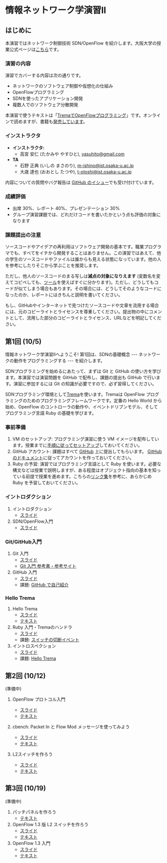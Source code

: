 # 情報ネットワーク学演習II

## はじめに

本演習ではネットワーク制御技術 SDN/OpenFlow を紹介します。大阪大学の授業公式ページは[こちら](http://www.ane.cmc.osaka-u.ac.jp/~hasegawa/mdwiki/mdwiki.html#!lectures/ein2-2016.md)です。

### 演習の内容

演習でカバーする内容は次の通りです。

* ネットワークのソフトウェア制御や仮想化の仕組み
* OpenFlowプログラミング
* SDNを使ったアプリケーション開発
* 複数人でのソフトウェア分散開発

本演習で使うテキストは「[TremaでOpenFlowプログラミング](http://yasuhito.github.io/trema-book/)」です。オンラインで読めますが、書籍も[発売しています](https://www.amazon.co.jp/dp/4774179833/)。

### インストラクタ

* **インストラクタ:**
  * 高宮 安仁 (たかみや やすひと), [yasuhito@gmail.com](mailto:yasuhito@gmail.com)
* **TA**
  * 石野 正典 (いしの まさのり), [m-ishino@ist.osaka-u.ac.jp](mailto:m-ishino@ist.osaka-u.ac.jp)
  * 大歳 達也 (おおとし たつや), [t-otoshi@ist.osaka-u.ac.jp](mailto:t-otoshi@ist.osaka-u.ac.jp)

内容についての質問やバグ報告は [GitHub のイシュー](https://github.com/advanced-js/syllabus/issues)でも受け付けています。

### 成績評価

* 出席 30%、レポート 40%、プレゼンテーション 30%
* グループ演習課題では、どれだけコードを書いたかという点も評価の対象になります

### 課題提出の注意

ソースコードやアイデアの再利用はソフトウェア開発の基本です。職業プログラマでも、すべてをイチから開発することはありません。この演習ではあえて、他の学生のソースコードやファイルは誰からも見える状態になっています。他の人を参考にしたりそこから学ぶことを推奨します。

ただし、他人のソースコードのまる写しは**減点の対象になりえます** (変数名を変えてコピペしても、[ツール](https://github.com/seattlerb/flay)を使えばすぐに分かります)。ただし、どうしてもコードが似てしまう場合もあります。その場合には、どうしてそのようなコードになったのか、レポートにはきちんと説明を書いてください。

もし、GitHubやインターネットで見つけたソースコードや文章を流用する場合には、元のコピーライトとライセンスを尊重してください。提出物の中にコメントとして、流用した部分のコピーライトとライセンス、URLなどを明記してください。


## 第1回 (10/5)

情報ネットワーク学演習IIへようこそ! 第1回は、SDNの基礎概念 --- ネットワークの動作をプログラミングする --- を紹介します。

SDNプログラミングを始めるにあたって、まずは Git と GitHub の使い方を学びます。本演習では演習問題を GitHub で配布し、課題の提出も GitHub で行います。演習に参加するには Git の知識が必要ですので、必ず習得してください。

SDNプログラミング環境として[Trema](https://github.com/handai-trema/self_intro)を使います。Tremaは OpenFlow プログラミングのためのプログラミングフレームワークです。定番の Hello World から始め、OpenFlow のコントローラの動作や、イベントドリブンモデル、そしてプログラミング言語 Ruby の基礎を学びます。

### 事前準備

1. VM のセットアップ:
   プログラミング演習に使う VM イメージを配布しています。授業までに[手順に従ってセットアップ](https://github.com/handai-trema/deck/blob/develop/week1/VM.md)しておいてください。
2. GitHub アカウント:
   課題はすべて [GitHub](https://github.com/) 上に提出してもらいます。
   [GitHubのドキュメント](https://help.github.com/articles/signing-up-for-a-new-github-account/)に従ってアカウントを作っておいてください。
3. Ruby の予習:
   演習ではプログラミング言語として Ruby を使います。必要な構文などは授業で説明しますが、ある程度はオブジェクト指向の基本を知っている前提で授業を進めます。こちらの[リンク集](https://github.com/handai-trema/deck/blob/develop/week1/ruby.md)を参考に、あらかじめ Ruby を予習しておいてください。

### イントロダクション

1. イントロダクション
   - [スライド](http://handai-trema.github.io/deck/week1/sdn_course_intro.pdf)
2. SDN/OpenFlow入門
   - [スライド](http://handai-trema.github.io/deck/sdn_intro.pdf)

### Git/GitHub入門

1. Git 入門
   - [スライド](http://handai-trema.github.io/deck/week1/git.html#1)
   - [Git 入門 参考書・参考サイト](https://github.com/handai-trema/deck/blob/develop/week1/git.md)
2. GitHub 入門
   - [スライド](http://handai-trema.github.io/deck/week1/github.html#1)
   - 課題: [GitHub で自己紹介](https://github.com/handai-trema/self_intro)

### Hello Trema

1. Hello Trema
   - [スライド](http://handai-trema.github.io/deck/week1/hello_trema.pdf)
   - [テキスト](http://yasuhito.github.io/trema-book/#hello_trema)
2. Ruby 入門・Tremaのハンドラ
   - [スライド](http://handai-trema.github.io/deck/week1/ruby_intro.pdf)
   - 課題: [スイッチの切断イベント](https://github.com/handai-trema/deck/blob/develop/week1/assignment_bye_switch.md)
3. イントロスペクション
   - [スライド](http://handai-trema.github.io/deck/week1/ruby_introspection.pdf)
   - 課題: [Hello Trema](https://github.com/handai-trema/deck/blob/develop/week1/assignment_hello_trema.md)


## 第2回 (10/12)

(準備中)

1. OpenFlow プロトコル入門
   - [スライド](http://handai-trema.github.io/deck/week2/open_flow.pdf)
   - [テキスト](http://yasuhito.github.io/trema-book/#how_does_openflow_work)

2. cbench: Packet In と Flow Mod メッセージを使ってみよう
   - [スライド](http://handai-trema.github.io/deck/week2/cbench.pdf)
   - [テキスト](http://yasuhito.github.io/trema-book/#cbench)

3. L2スイッチを作ろう
   - [スライド](http://handai-trema.github.io/deck/week2/learning_switch.pdf)
   - [テキスト](http://yasuhito.github.io/trema-book/#learning_swiwtch)


## 第3回 (10/19)

(準備中)

1. パッチパネルを作ろう
   - [テキスト](http://yasuhito.github.io/trema-book/#patch_panel)
2. OpenFlow 1.3 版 L2 スイッチを作ろう
   - [スライド](http://handai-trema.github.io/deck/week3/learning_switch13.pdf)
   - [テキスト](http://yasuhito.github.io/trema-book/#learning_switch13)
3. OpenFlow 1.3 入門
   - [スライド](http://handai-trema.github.io/deck/week3/open_flow13.pdf)
   - [テキスト](http://yasuhito.github.io/trema-book/#openflow_spec)
